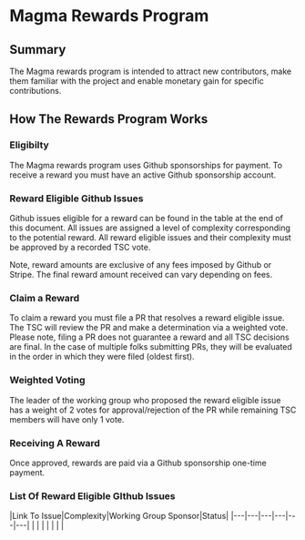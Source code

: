 # Magma Rewards Program

## Summary
The Magma rewards program is intended to attract new contributors, make them familiar with the project and enable monetary gain for specific contributions.

## How The Rewards Program Works

### Eligibilty
The Magma rewards program uses Github sponsorships for payment. To receive a reward you must have an active Github sponsorship account.

### Reward Eligible Github Issues
Github issues eligible for a reward can be found in the table at the end of this document. All issues are assigned a level of complexity corresponding to the potential reward. All reward eligible issues and their complexity must be approved by a recorded TSC vote.

Note, reward amounts are exclusive of any fees imposed by Github or Stripe. The final reward amount received can vary depending on fees.

### Claim a Reward
To claim a reward you must file a PR that resolves a reward eligible issue. The TSC will review the PR and make a determination via a weighted vote. Please note, filing a PR does not guarantee a reward and all TSC decisions are final. In the case of multiple folks submitting PRs, they will be evaluated in the order in which they were filed (oldest first).

### Weighted Voting
The leader of the working group who proposed the reward eligible issue has a weight of 2 votes for approval/rejection of the PR while remaining TSC members will have only 1 vote.

### Receiving A Reward
Once approved, rewards are paid via a Github sponsorship one-time payment.

### List Of Reward Eligible GIthub Issues

|Link To Issue|Complexity|Working Group Sponsor|Status|
|---|---|---|---|---|---|
|   |   |   |   |   |   |
